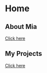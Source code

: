 # Home

## About Mia
[Click here](https://miatroiano.github.io/aboutme)
## My Projects
[Click here](https://miatroiano.github.io/projects)
